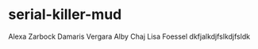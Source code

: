 serial-killer-mud
=================
Alexa Zarbock
Damaris Vergara
Alby Chaj
Lisa Foessel
dkfjalkdjfslkdjfsldk